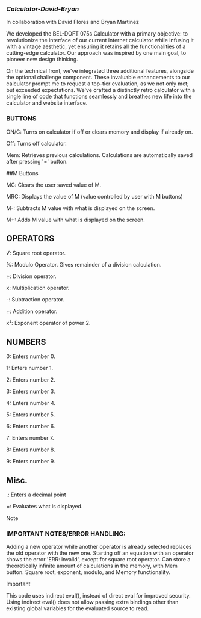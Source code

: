 ### ***Calculator-David-Bryan***
In collaboration with David Flores and Bryan Martinez

We developed the BEL-DOFT 075s Calculator with a primary objective: to revolutionize the interface of our current internet calculator while infusing it with a vintage aesthetic, yet ensuring it retains all the functionalities of a cutting-edge calculator. Our approach was inspired by one main goal, to pioneer new design thinking.

On the technical front, we've integrated three additional features, alongside the optional challenge component. These invaluable enhancements to our calculator prompt me to request a top-tier evaluation, as we not only met; but exceeded expectations. We've crafted a distinctly retro calculator with a single line of code that functions seamlessly and breathes new life into the calculator and website interface.

### BUTTONS
ON/C: Turns on calculator if off or clears memory and display if already on.

Off: Turns off calculator.

Mem: Retrieves previous calculations. Calculations are automatically saved after pressing '=' button.
                
##M Buttons

MC: Clears the user saved value of M.

MRC: Displays the value of M (value controlled by user with M buttons)

M-: Subtracts M value with what is displayed on the screen.

M+:  Adds M value with what is displayed on the screen.

    
## OPERATORS

√: Square root operator.

%: Modulo Operator. Gives remainder of a division calculation.

÷: Division operator.

x: Multiplication operator.

-: Subtraction operator.

+: Addition operator.

x²: Exponent operator of power 2.



## NUMBERS

0: Enters number 0.

1: Enters number 1.

2: Enters number 2.

3: Enters number 3.

4: Enters number 4.

5: Enters number 5.

6: Enters number 6.

7: Enters number 7.

8: Enters number 8.

9: Enters number 9.


## Misc.

.: Enters a decimal point

=: Evaluates what is displayed.


>[!NOTE]
> ### IMPORTANT NOTES/ERROR HANDLING:
 >  Adding a new operator while another operator is already selected replaces the old operator with the new one.
 >  Starting off an equation with an operator shows the error 'ERR: invalid', except for square root operator.
 >  Can store a theoretically infinite amount of calculations in the memory, with Mem button.
 >  Square root, exponent, modulo, and Memory functionality.

>[!IMPORTANT]
>This code uses indirect eval(), instead of direct eval for improved security.
>Using indirect eval() does not allow passing extra bindings other than existing global variables for the evaluated source to read.

